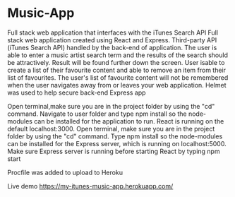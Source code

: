 # Music-App
Full stack web application that interfaces with the iTunes Search API
Full stack web application created using React and Express. Third-party API (iTunes Search API) handled by the back-end of application.
The user is able to enter a music artist search term and the results of the search should be attractively.
Result will be found further down the screen. 
User isable to create a list of their favourite content and able to remove an item from their list of favourites. 
The user's list of favourite content will not be remembered when the user navigates away from or leaves your web application.
Helmet was used to help secure back-end Express app

Open terminal,make sure you are in the project folder by using the "cd" command.
Navigate to user folder and type npm install so the node-modules can be installed for the application to run. 
React is running on the default localhost:3000. 
Open terminal, make sure you are in the project folder by using the "cd" command. 
Type npm install so the node-modules can be installed for the Express server, which is running on localhost:5000. 
Make sure Express server is running before starting React by typing npm start

Procfile was added to upload to Heroku

Live demo https://my-itunes-music-app.herokuapp.com/
